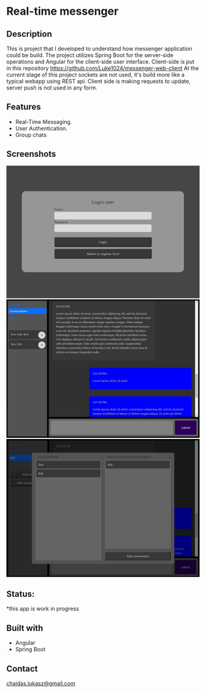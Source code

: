 # Real-time messenger
## Description
This is project that I developed to understand how messenger application could be build.
The project utilizes Spring Boot for the server-side operations and Angular for the client-side user interface.
Client-side is put in this repository https://github.com/Luke1024/messenger-web-client
At the current stage of this project sockets are not used, it's build more like a typical webapp using REST api.
Client side is making requests to update, server push is not used in any form.

## Features
* Real-Time Messaging.
* User Authentication.
* Group chats

## Screenshots
![Example1](messenger_1.jpg)
![Example2](messenger_2.jpg)
![Example3](messenger_3.jpg)

## Status:
*this app is work in progress

## Built with
* Angular
* Spring Boot

## Contact
chajdas.lukasz@gmail.com
